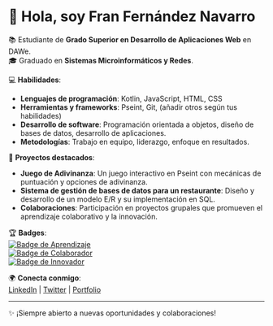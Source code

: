 # 👋 Hola, soy Fran Fernández Navarro

📚 Estudiante de **Grado Superior en Desarrollo de Aplicaciones Web** en DAWe.  
🎓 Graduado en **Sistemas Microinformáticos y Redes**.

💻 **Habilidades**:  
- **Lenguajes de programación**: Kotlin, JavaScript, HTML, CSS  
- **Herramientas y frameworks**: Pseint, Git, (añadir otros según tus habilidades)  
- **Desarrollo de software**: Programación orientada a objetos, diseño de bases de datos, desarrollo de aplicaciones.  
- **Metodologías**: Trabajo en equipo, liderazgo, enfoque en resultados.  

🚀 **Proyectos destacados**:  
- **Juego de Adivinanza**: Un juego interactivo en Pseint con mecánicas de puntuación y opciones de adivinanza.
- **Sistema de gestión de bases de datos para un restaurante**: Diseño y desarrollo de un modelo E/R y su implementación en SQL.  
- **Colaboraciones**: Participación en proyectos grupales que promueven el aprendizaje colaborativo y la innovación.

🏆 **Badges**:  
[![Badge de Aprendizaje](https://img.shields.io/badge/Aprendizaje-Continuo-brightgreen)](https://example.com)  
[![Badge de Colaborador](https://img.shields.io/badge/Colaborador-Activo-blue)](https://example.com)  
[![Badge de Innovador](https://img.shields.io/badge/Innovador-Creativo-yellow)](https://example.com)  

🌍 **Conecta conmigo**:  
[LinkedIn](https://linkedin.com/in/tu-perfil) | [Twitter](https://twitter.com/tu_usuario) | [Portfolio](https://tu-portfolio.com)

---

✨ ¡Siempre abierto a nuevas oportunidades y colaboraciones!

